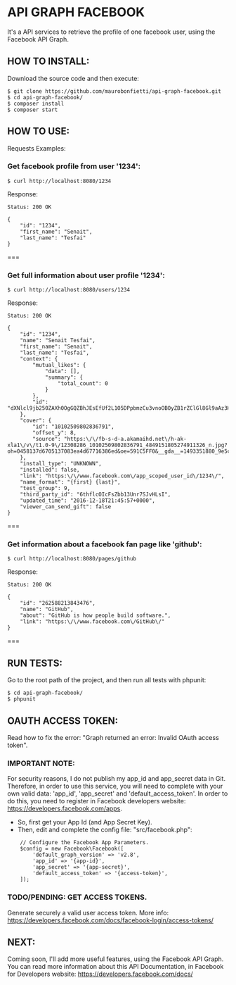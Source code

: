 # API GRAPH FACEBOOK

It's a API services to retrieve the profile of one facebook user, using the Facebook API Graph.


## HOW TO INSTALL:

Download the source code and then execute:

```
$ git clone https://github.com/maurobonfietti/api-graph-facebook.git
$ cd api-graph-facebook/
$ composer install
$ composer start
```


## HOW TO USE:

Requests Examples:

### Get facebook profile from user '1234':
```
$ curl http://localhost:8080/1234
```
Response:
```
Status: 200 OK

{
    "id": "1234",
    "first_name": "Senait",
    "last_name": "Tesfai"
}
```
===


### Get full information about user profile '1234':
```
$ curl http://localhost:8080/users/1234
```
Response:
```
Status: 200 OK

{
    "id": "1234",
    "name": "Senait Tesfai",
    "first_name": "Senait",
    "last_name": "Tesfai",
    "context": {
        "mutual_likes": {
            "data": [],
            "summary": {
                "total_count": 0
            }
        },
        "id": "dXNlcl9jb250ZAXh0OgGQZBhJEsEfUf2L1O5DPpbmzCu3vnoOBOyZB1rZClGl8Gl9aAz3HPiiwnn1vGZCZCQD5VdcuhMdLInL4qCIXtpItJPg6PrD4SPE3E0zLzZCxAaB3bBosZD"
    },
    "cover": {
        "id": "10102509802836791",
        "offset_y": 8,
        "source": "https:\/\/fb-s-d-a.akamaihd.net\/h-ak-xla1\/v\/t1.0-9\/12308286_10102509802836791_4849151805274911326_n.jpg?oh=0458137d6705137083ea4d67716386ed&oe=591C5FF0&__gda__=1493351880_9e5c90064b4d78b2c4c90094349de64b"
    },
    "install_type": "UNKNOWN",
    "installed": false,
    "link": "https:\/\/www.facebook.com\/app_scoped_user_id\/1234\/",
    "name_format": "{first} {last}",
    "test_group": 9,
    "third_party_id": "6thflcOIcFsZbb13Unr7SJvHLsI",
    "updated_time": "2016-12-18T21:45:57+0000",
    "viewer_can_send_gift": false
}
```
===


### Get information about a facebook fan page like 'github':
```
$ curl http://localhost:8080/pages/github
```
Response:
```
Status: 200 OK

{
    "id": "262588213843476",
    "name": "GitHub",
    "about": "GitHub is how people build software.",
    "link": "https:\/\/www.facebook.com\/GitHub\/"
}
```
===


## RUN TESTS:

Go to the root path of the project, and then run all tests with phpunit:

```
$ cd api-graph-facebook/
$ phpunit
```


## OAUTH ACCESS TOKEN:

Read how to fix the error: "Graph returned an error: Invalid OAuth access token".


### IMPORTANT NOTE:

For security reasons, I do not publish my app_id and app_secret data in Git.
Therefore, in order to use this service, you will need to complete with your own valid data: 'app_id', 'app_secret' and 'default_access_token'.
In order to do this, you need to register in Facebook developers website: https://developers.facebook.com/apps.

- So, first get your App Id (and App Secret Key).
- Then, edit and complete the config file: "src/facebook.php":

```
    // Configure the Facebook App Parameters.
    $config = new Facebook\Facebook([
        'default_graph_version' => 'v2.8',
        'app_id' => '{app-id}',
        'app_secret' => '{app-secret}',
        'default_access_token' => '{access-token}',
    ]);
```


### TODO/PENDING: GET ACCESS TOKENS.

Generate securely a valid user access token.
More info: https://developers.facebook.com/docs/facebook-login/access-tokens/


## NEXT:

Coming soon, I'll add more useful features, using the Facebook API Graph.
You can read more information about this API Documentation, in Facebook for Developers website: https://developers.facebook.com/docs/

